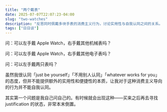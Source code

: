 ```yaml
---
title: "两个戴表"
date: 2025-07-07T22:07:23-04:00
slug: "two-watches"
description: "反思同时佩戴多块手表的消费主义行为，讨论实用性与自我认同之间的关系。"
tags: ["日日谈"]
---
```


问：可以左手戴 Apple Watch，右手戴其他机械表吗？

问：可以左手戴 Apple Watch，右手戴其他电子表吗？

问：可以左手戴两只表吗？

虽然我很认同「just be yourself」「不用别人认同」「whatever works for you」的态度，但并不能提供额外的实用性和便捷性的本质，让我对于这种消费主义导向的行为并不能自我认同。

其实第一个问题是我自己问自己的。有时候就会出现这种——买来之后再去寻找 justification 的状态，非常本末倒置。
